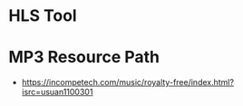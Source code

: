 # HLS Tool

# MP3 Resource Path
- https://incompetech.com/music/royalty-free/index.html?isrc=usuan1100301